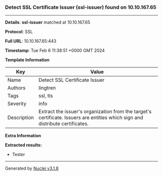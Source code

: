 ### Detect SSL Certificate Issuer (ssl-issuer) found on 10.10.167.65

----
**Details**: **ssl-issuer** matched at 10.10.167.65

**Protocol**: SSL

**Full URL**: 10.10.167.65:443

**Timestamp**: Tue Feb 6 11:38:51 +0000 GMT 2024

**Template Information**

| Key | Value |
| --- | --- |
| Name | Detect SSL Certificate Issuer |
| Authors | lingtren |
| Tags | ssl, tls |
| Severity | info |
| Description | Extract the issuer's organization from the target's certificate. Issuers are entities which sign and distribute certificates.<br> |

**Extra Information**

**Extracted results:**

- Tester



----

Generated by [Nuclei v3.1.8](https://github.com/projectdiscovery/nuclei)